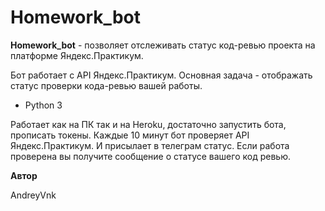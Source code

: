 # Homework_bot

**Homework_bot** - позволяет отслеживать статус код-ревью проекта на платформе Яндекс.Практикум.

Бот работает с API Яндекс.Практикум. Основная задача - отображать статус проверки кода-ревью вашей работы.

* Python 3

Работает как на ПК так и на Heroku, достаточно запустить бота, прописать токены. Каждые 10 минут бот проверяет API Яндекс.Практикум. И присылает в телеграм статус. Если работа проверена вы получите сообщение о статусе вашего код ревью.


**Автор**

AndreyVnk
